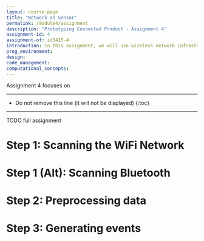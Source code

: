 ```yaml
---
layout: course-page
title: "Network as Sensor"
permalink: /module4/assignment
description: "Prototyping Connected Product - Assignment 4"
assignment-id: 4
assignment-of: id5415-4
introduction: In this assignment, we will use wireless network infrastructure as a sensor to detect the presence of someone at home.
prog_environment:
design: 
code_management: 
computational_concepts: 
---
```



Assignment 4 focuses on 


---

* Do not remove this line (it will not be displayed)
{:toc}

---

TODO full assignment

# Step 1: Scanning the WiFi Network


# Step 1 (Alt): Scanning Bluetooth


# Step 2: Preprocessing data


# Step 3: Generating events